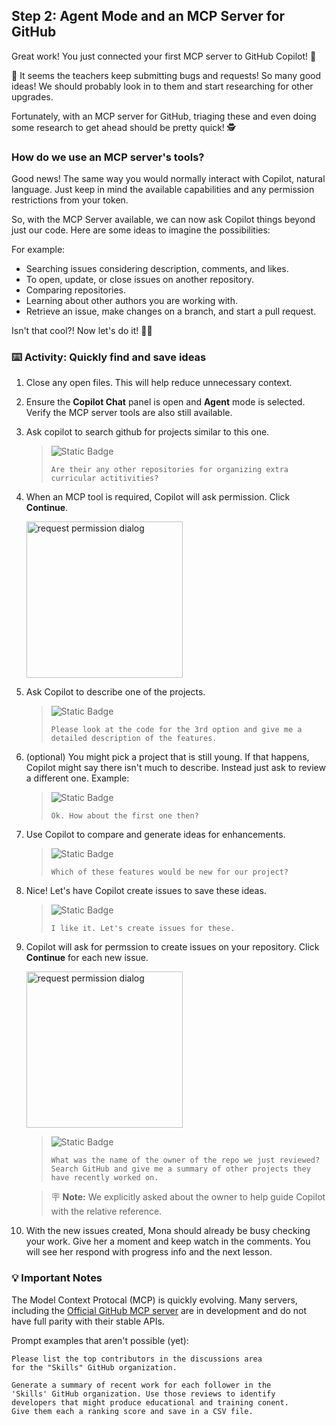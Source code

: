 ## Step 2: Agent Mode and an MCP Server for GitHub

Great work! You just connected your first MCP server to GitHub Copilot! 🎉

🚨 It seems the teachers keep submitting bugs and requests! So many good ideas! We should probably look in to them and start researching for other upgrades.

Fortunately, with an MCP server for GitHub, triaging these and even doing some research to get ahead should be pretty quick! 🕵️

### How do we use an MCP server's tools?

Good news! The same way you would normally interact with Copilot, natural language. Just keep in mind the available capabilities and any permission restrictions from your token.

So, with the MCP Server available, we can now ask Copilot things beyond just our code. Here are some ideas to imagine the possibilities:

For example:

- Searching issues considering description, comments, and likes.
- To open, update, or close issues on another repository.
- Comparing repositories.
- Learning about other authors you are working with.
- Retrieve an issue, make changes on a branch, and start a pull request.

Isn't that cool?! Now let's do it! 👩‍🚀

### :keyboard: Activity: Quickly find and save ideas

1. Close any open files. This will help reduce unnecessary context.

2. Ensure the **Copilot Chat** panel is open and **Agent** mode is selected. Verify the MCP server tools are also still available.

3. Ask copilot to search github for projects similar to this one.

   > ![Static Badge](https://img.shields.io/badge/-Prompt-text?style=social&logo=github%20copilot)
   >
   > ```prompt
   > Are their any other repositories for organizing extra curricular actitivities?
   > ```

4. When an MCP tool is required, Copilot will ask permission. Click **Continue**.

   <img width="250" alt="request permission dialog" src="https://github.com/user-attachments/assets/d14ea944-5443-4b8a-a4d2-ae677fdb274c" />

5. Ask Copilot to describe one of the projects.

   > ![Static Badge](https://img.shields.io/badge/-Prompt-text?style=social&logo=github%20copilot)
   >
   > ```prompt
   > Please look at the code for the 3rd option and give me a detailed description of the features.
   > ```

6. (optional) You might pick a project that is still young. If that happens, Copilot might say there isn't much to describe. Instead just ask to review a different one. Example:

   > ![Static Badge](https://img.shields.io/badge/-Prompt-text?style=social&logo=github%20copilot)
   >
   > ```prompt
   > Ok. How about the first one then?
   > ```

7. Use Copilot to compare and generate ideas for enhancements.

   > ![Static Badge](https://img.shields.io/badge/-Prompt-text?style=social&logo=github%20copilot)
   >
   > ```prompt
   > Which of these features would be new for our project?
   > ```

8. Nice! Let's have Copilot create issues to save these ideas.

   > ![Static Badge](https://img.shields.io/badge/-Prompt-text?style=social&logo=github%20copilot)
   >
   > ```prompt
   > I like it. Let's create issues for these.
   > ```

9. Copilot will ask for permssion to create issues on your repository. Click **Continue** for each new issue.

   <img width="250" alt="request permission dialog" src="https://github.com/user-attachments/assets/52635294-950a-4168-b71e-498eb769f3af" />


   > ![Static Badge](https://img.shields.io/badge/-Prompt-text?style=social&logo=github%20copilot)
   >
   > ```prompt
   > What was the name of the owner of the repo we just reviewed?
   > Search GitHub and give me a summary of other projects they have recently worked on.
   > ```

   > 🪧 **Note:** We explicitly asked about the owner to help guide Copilot with the relative reference.

1. With the new issues created, Mona should already be busy checking your work. Give her a moment and keep watch in the comments. You will see her respond with progress info and the next lesson.

### 💡 Important Notes

The Model Context Protocal (MCP) is quickly evolving. Many servers, including the [Official GitHub MCP server](https://github.com/github/github-mcp-server) are in development and do not have full parity with their stable APIs.

Prompt examples that aren't possible (yet):

```prompt
Please list the top contributors in the discussions area
for the "Skills" GitHub organization.
```

```prompt
Generate a summary of recent work for each follower in the
'Skills' GitHub organization. Use those reviews to identify
developers that might produce educational and training conent.
Give them each a ranking score and save in a CSV file.
```
